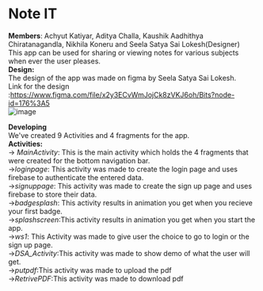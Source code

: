 # Note IT
**Members**: Achyut Katiyar, Aditya Challa, Kaushik Aadhithya Chiratanagandla, Nikhila Koneru and Seela Satya Sai Lokesh(Designer)<br />
This app can be used for sharing or viewing notes for various subjects when ever the user pleases.<br />
**Design:**<br />
    The design of the app was made on figma by Seela Satya Sai Lokesh.<br />
    Link for the design :https://www.figma.com/file/x2y3ECvWmJojCk8zVKJ6oh/Bits?node-id=176%3A5<br />
    ![image](https://user-images.githubusercontent.com/88200447/162631980-d60eb03e-6271-46e3-bd73-3f8ae2533ceb.png)

**Developing**<br />
We've created 9 Activities and 4 fragments for the app.<br />
**Activities:**<br />
-> *MainActivity*: This is the main activity which holds the 4 fragments that were created for the bottom navigation bar.<br />
->*loginpage*: This activity was made to create the login page and uses firebase to authenticate the entered data.<br />
->*signuppage*: This activity was made to create the sign up page and uses firebase to store their data.<br />
->*badgesplash*: This activity results in animation you get when you recieve your first badge.<br />
->*splashscreen*:This activity results in animation you get when you start the app.<br />
->*ws1*: This Activity was made to give user the choice to go to login or the sign up page.<br />
->*DSA_Activity*:This activity was made to show demo of what the user will get.<br />
->*putpdf*:This activity was made to upload the pdf<br />
->*RetrivePDF*:This activity was made to download pdf<br />
